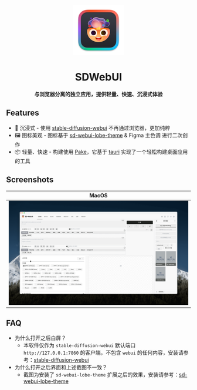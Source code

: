 <p align="center">
    <img src=https://github.com/gavinliu/sd-webui-desktop-app/blob/master/icons/linux/app.png width=138/>
</p>

<h1 align="center">SDWebUI</h1>

<p align="center"><strong>与浏览器分离的独立应用，提供轻量、快速、沉浸式体验</strong></p>

## Features

- 🎨 沉浸式 - 使用 [stable-diffusion-webui](https://github.com/AUTOMATIC1111/stable-diffusion-webui) 不再通过浏览器，更加纯粹
- 🖼 图标美观 - 图标基于 [sd-webui-lobe-theme](https://github.com/lobehub/sd-webui-lobe-theme) & Figma 主色调 进行二次创作
- 📦 轻量、快速 - 构建使用 [Pake](https://github.com/tw93/Pake)，它基于 [tauri](https://github.com/tauri-apps/tauri) 实现了一个轻松构建桌面应用的工具

## Screenshots

| MacOS       |
| ----------- | 
| ![](https://github.com/gavinliu/sd-webui-desktop-app/blob/master/screenshots/Screenshots.png) |

## FAQ

- 为什么打开之后白屏？
  - 本软件仅作为 `stable-diffusion-webui` 默认端口 `http://127.0.0.1:7860` 的客户端，不包含 `webui` 的任何内容，安装请参考：[stable-diffusion-webui](https://github.com/AUTOMATIC1111/stable-diffusion-webui#installation-and-running)
- 为什么打开之后界面和上述截图不一致？
  - 截图为安装了 `sd-webui-lobe-theme` 扩展之后的效果，安装请参考：[sd-webui-lobe-theme](https://github.com/lobehub/sd-webui-lobe-theme#-extension-installation)

